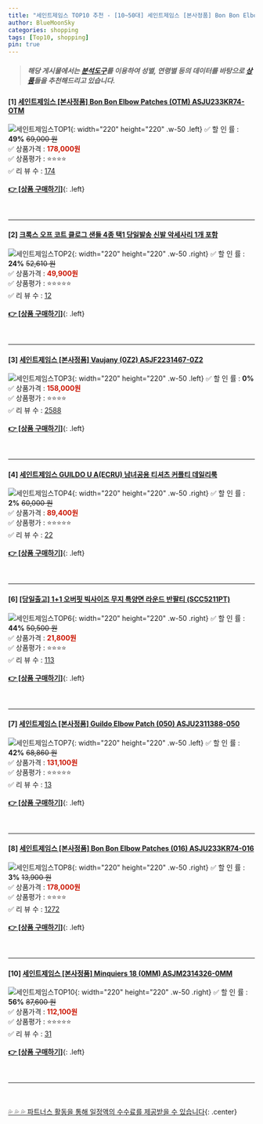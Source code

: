 ```yaml
---
title: "세인트제임스 TOP10 추천 - [10~50대] 세인트제임스 [본사정품] Bon Bon Elbow Patches (OTM) ASJU233KR74-OTM"
author: BlueMoonSky
categories: shopping
tags: [Top10, shopping]
pin: true
---
```


> ##### 해당 게시물에서는 [**분석도구**](https://itemscout.io/)를 이용하여 **성별**, **연령별** 등의 데이터를 바탕으로 [**상품**](https://link.coupang.com/a/baae76)들을 추천해드리고 있습니다.

#### [1] [세인트제임스 [본사정품] Bon Bon Elbow Patches (OTM) ASJU233KR74-OTM](https://link.coupang.com/re/AFFSDP?lptag=AF5964186&subid=bluemoonsky6999&pageKey=7540110905&traceid=V0-153&itemId=19819168810&vendorItemId=86941116356)
![세인트제임스TOP1](https://thumbnail9.coupangcdn.com/thumbnails/remote/230x230ex/image/vendor_inventory/ce56/435d31aa4d4f1ad7a5eda8d14ceb1ba7af36119de9132b38dc78d6d914c5.jpg){: width="220" height="220" .w-50 .left}
✅ 할 인 률 : **49%** ~~<del class="base-price"> 69,000  </del>원~~<br>
✅ 상품가격 : <span style="color:#cb1400"> **178,000원** </span><br>
✅ 상품평가 : ⭐⭐⭐⭐<br>
✅ 리 뷰 수 : [174](https://link.coupang.com/re/AFFSDP?lptag=AF5964186&subid=bluemoonsky6999&pageKey=7540110905&traceid=V0-153&itemId=19819168810&vendorItemId=86941116356)<br>
<br>
[**👉  [상품 구매하기]**](https://link.coupang.com/re/AFFSDP?lptag=AF5964186&subid=bluemoonsky6999&pageKey=7540110905&traceid=V0-153&itemId=19819168810&vendorItemId=86941116356){: .left}
<br>
<br>
<br>

***

#### [2] [크록스 오프 코트 클로그 샌들 4종 택1 당일발송 신발 악세사리 1개 포함](https://link.coupang.com/re/AFFSDP?lptag=AF5964186&subid=bluemoonsky6999&pageKey=6697800808&traceid=V0-153&itemId=15502096987&vendorItemId=85846791623)
![세인트제임스TOP2](https://thumbnail10.coupangcdn.com/thumbnails/remote/230x230ex/image/vendor_inventory/3c56/75c63b523e4d8db0975a2c757cd490defc046914f6d1e389806925d6a685.jpg){: width="220" height="220" .w-50 .right}
✅ 할 인 률 : **24%** ~~<del class="base-price"> 52,610  </del>원~~<br>
✅ 상품가격 : <span style="color:#cb1400"> **49,900원** </span><br>
✅ 상품평가 : ⭐⭐⭐⭐⭐<br>
✅ 리 뷰 수 : [12](https://link.coupang.com/re/AFFSDP?lptag=AF5964186&subid=bluemoonsky6999&pageKey=6697800808&traceid=V0-153&itemId=15502096987&vendorItemId=85846791623)<br>
<br>
[**👉  [상품 구매하기]**](https://link.coupang.com/re/AFFSDP?lptag=AF5964186&subid=bluemoonsky6999&pageKey=6697800808&traceid=V0-153&itemId=15502096987&vendorItemId=85846791623){: .left}
<br>
<br>
<br>

***

#### [3] [세인트제임스 [본사정품] Vaujany (0Z2) ASJF2231467-0Z2](https://link.coupang.com/re/AFFSDP?lptag=AF5964186&subid=bluemoonsky6999&pageKey=7544218753&traceid=V0-153&itemId=19839334388&vendorItemId=86940900451)
![세인트제임스TOP3](https://thumbnail7.coupangcdn.com/thumbnails/remote/230x230ex/image/vendor_inventory/8816/30dbd135c2878bfda1e1bc288b89e8fe1b4bf1d76efe23ff44901b7532e5.jpg){: width="220" height="220" .w-50 .left}
✅ 할 인 률 : **0%** <br>
✅ 상품가격 : <span style="color:#cb1400"> **158,000원** </span><br>
✅ 상품평가 : ⭐⭐⭐⭐<br>
✅ 리 뷰 수 : [2588](https://link.coupang.com/re/AFFSDP?lptag=AF5964186&subid=bluemoonsky6999&pageKey=7544218753&traceid=V0-153&itemId=19839334388&vendorItemId=86940900451)<br>
<br>
[**👉  [상품 구매하기]**](https://link.coupang.com/re/AFFSDP?lptag=AF5964186&subid=bluemoonsky6999&pageKey=7544218753&traceid=V0-153&itemId=19839334388&vendorItemId=86940900451){: .left}
<br>
<br>
<br>

***

#### [4] [세인트제임스 GUILDO U A(ECRU) 남녀공용 티셔츠 커플티 데일리룩](https://link.coupang.com/re/AFFSDP?lptag=AF5964186&subid=bluemoonsky6999&pageKey=7144198995&traceid=V0-153&itemId=17946678258&vendorItemId=85104466495)
![세인트제임스TOP4](https://thumbnail10.coupangcdn.com/thumbnails/remote/230x230ex/image/vendor_inventory/075f/70bfe83fad5161cb59178c94f2172497e5836e8e5dddca8f1ffbdc76cfbe.jpg){: width="220" height="220" .w-50 .right}
✅ 할 인 률 : **2%** ~~<del class="base-price"> 60,000  </del>원~~<br>
✅ 상품가격 : <span style="color:#cb1400"> **89,400원** </span><br>
✅ 상품평가 : ⭐⭐⭐⭐⭐<br>
✅ 리 뷰 수 : [22](https://link.coupang.com/re/AFFSDP?lptag=AF5964186&subid=bluemoonsky6999&pageKey=7144198995&traceid=V0-153&itemId=17946678258&vendorItemId=85104466495)<br>
<br>
[**👉  [상품 구매하기]**](https://link.coupang.com/re/AFFSDP?lptag=AF5964186&subid=bluemoonsky6999&pageKey=7144198995&traceid=V0-153&itemId=17946678258&vendorItemId=85104466495){: .left}
<br>
<br>
<br>

***

#### [6] [[당일출고] 1+1 오버핏 빅사이즈 무지 특양면 라운드 반팔티 (SCC5211PT)](https://link.coupang.com/re/AFFSDP?lptag=AF5964186&subid=bluemoonsky6999&pageKey=5659207926&traceid=V0-153&itemId=9283865202&vendorItemId=76569368493)
![세인트제임스TOP6](https://thumbnail8.coupangcdn.com/thumbnails/remote/230x230ex/image/vendor_inventory/be33/65b48d5f762d89d906b49f3703f11e5dbbcbbe01dbd09565b85c2291da84.jpg){: width="220" height="220" .w-50 .right}
✅ 할 인 률 : **44%** ~~<del class="base-price"> 50,500  </del>원~~<br>
✅ 상품가격 : <span style="color:#cb1400"> **21,800원** </span><br>
✅ 상품평가 : ⭐⭐⭐⭐<br>
✅ 리 뷰 수 : [113](https://link.coupang.com/re/AFFSDP?lptag=AF5964186&subid=bluemoonsky6999&pageKey=5659207926&traceid=V0-153&itemId=9283865202&vendorItemId=76569368493)<br>
<br>
[**👉  [상품 구매하기]**](https://link.coupang.com/re/AFFSDP?lptag=AF5964186&subid=bluemoonsky6999&pageKey=5659207926&traceid=V0-153&itemId=9283865202&vendorItemId=76569368493){: .left}
<br>
<br>
<br>

***

#### [7] [세인트제임스 [본사정품] Guildo Elbow Patch (050) ASJU2311388-050](https://link.coupang.com/re/AFFSDP?lptag=AF5964186&subid=bluemoonsky6999&pageKey=7225285955&traceid=V0-153&itemId=18320101547&vendorItemId=85566899994)
![세인트제임스TOP7](https://thumbnail9.coupangcdn.com/thumbnails/remote/230x230ex/image/vendor_inventory/5bb2/1105b19c6c0d734156c00510eabf177ecb0622c061f615bf59882289ae4d.jpg){: width="220" height="220" .w-50 .left}
✅ 할 인 률 : **42%** ~~<del class="base-price"> 68,860  </del>원~~<br>
✅ 상품가격 : <span style="color:#cb1400"> **131,100원** </span><br>
✅ 상품평가 : ⭐⭐⭐⭐⭐<br>
✅ 리 뷰 수 : [13](https://link.coupang.com/re/AFFSDP?lptag=AF5964186&subid=bluemoonsky6999&pageKey=7225285955&traceid=V0-153&itemId=18320101547&vendorItemId=85566899994)<br>
<br>
[**👉  [상품 구매하기]**](https://link.coupang.com/re/AFFSDP?lptag=AF5964186&subid=bluemoonsky6999&pageKey=7225285955&traceid=V0-153&itemId=18320101547&vendorItemId=85566899994){: .left}
<br>
<br>
<br>

***

#### [8] [세인트제임스 [본사정품] Bon Bon Elbow Patches (016) ASJU233KR74-016](https://link.coupang.com/re/AFFSDP?lptag=AF5964186&subid=bluemoonsky6999&pageKey=7515217548&traceid=V0-153&itemId=19699993346&vendorItemId=86941155123)
![세인트제임스TOP8](https://thumbnail10.coupangcdn.com/thumbnails/remote/230x230ex/image/vendor_inventory/6e70/ab312b55f297b5063e542adbfd09147198f3ec23841854422ffc802b5551.jpg){: width="220" height="220" .w-50 .right}
✅ 할 인 률 : **3%** ~~<del class="base-price"> 13,900  </del>원~~<br>
✅ 상품가격 : <span style="color:#cb1400"> **178,000원** </span><br>
✅ 상품평가 : ⭐⭐⭐⭐<br>
✅ 리 뷰 수 : [1272](https://link.coupang.com/re/AFFSDP?lptag=AF5964186&subid=bluemoonsky6999&pageKey=7515217548&traceid=V0-153&itemId=19699993346&vendorItemId=86941155123)<br>
<br>
[**👉  [상품 구매하기]**](https://link.coupang.com/re/AFFSDP?lptag=AF5964186&subid=bluemoonsky6999&pageKey=7515217548&traceid=V0-153&itemId=19699993346&vendorItemId=86941155123){: .left}
<br>
<br>
<br>

***

#### [10] [세인트제임스 [본사정품] Minquiers 18 (0MM) ASJM2314326-0MM](https://link.coupang.com/re/AFFSDP?lptag=AF5964186&subid=bluemoonsky6999&pageKey=7225286517&traceid=V0-153&itemId=18320103899&vendorItemId=85566649698)
![세인트제임스TOP10](https://thumbnail9.coupangcdn.com/thumbnails/remote/230x230ex/image/vendor_inventory/e462/93b45b998256f9ac1d67705a3adbdc22ee45af542d4a49994de9e144e77f.jpg){: width="220" height="220" .w-50 .right}
✅ 할 인 률 : **56%** ~~<del class="base-price"> 87,600  </del>원~~<br>
✅ 상품가격 : <span style="color:#cb1400"> **112,100원** </span><br>
✅ 상품평가 : ⭐⭐⭐⭐⭐<br>
✅ 리 뷰 수 : [31](https://link.coupang.com/re/AFFSDP?lptag=AF5964186&subid=bluemoonsky6999&pageKey=7225286517&traceid=V0-153&itemId=18320103899&vendorItemId=85566649698)<br>
<br>
[**👉  [상품 구매하기]**](https://link.coupang.com/re/AFFSDP?lptag=AF5964186&subid=bluemoonsky6999&pageKey=7225286517&traceid=V0-153&itemId=18320103899&vendorItemId=85566649698){: .left}
<br>
<br>
<br>

***
<br><br>[💦 💦 💦 파트너스 활동을 통해 일정액의 수수료를 제공받을 수 있습니다](https://link.coupang.com/a/baae76){: .center}